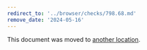```yaml
---
redirect_to: '../browser/checks/798.68.md'
remove_date: '2024-05-16'
---
```


This document was moved to [another location](../browser/checks/798.68.md).

<!-- This redirect file can be deleted after 2024-05-16. -->
<!-- Redirects that point to other docs in the same project expire in three months. -->
<!-- Redirects that point to docs in a different project or site (for example, link is not relative and starts with `https:`) expire in one year. -->
<!-- Before deletion, see: https://docs.gitlab.com/ee/development/documentation/redirects.html -->
